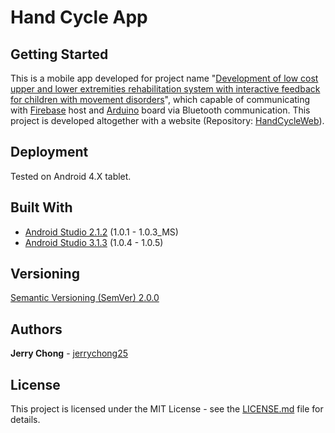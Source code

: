 # Hand Cycle App

## Getting Started

This is a mobile app developed for project name "[Development of low cost upper and lower extremities rehabilitation system with interactive feedback for children with movement disorders](https://ieeexplore.ieee.org/document/7843556/)", which capable of communicating with [Firebase](https://firebase.google.com/) host and [Arduino](https://www.arduino.cc/) board via Bluetooth communication. This project is developed altogether with a website (Repository: [HandCycleWeb](https://github.com/jerrychong25/HandCycleWeb)).

## Deployment

Tested on Android 4.X tablet.

## Built With

* [Android Studio 2.1.2](https://developer.android.com/studio/) (1.0.1 - 1.0.3_MS)
* [Android Studio 3.1.3](https://developer.android.com/studio/) (1.0.4 - 1.0.5)

## Versioning

[Semantic Versioning (SemVer) 2.0.0](http://semver.org/)

## Authors

**Jerry Chong** - [jerrychong25](https://github.com/jerrychong25)

## License

This project is licensed under the MIT License - see the [LICENSE.md](LICENSE.md) file for details.
